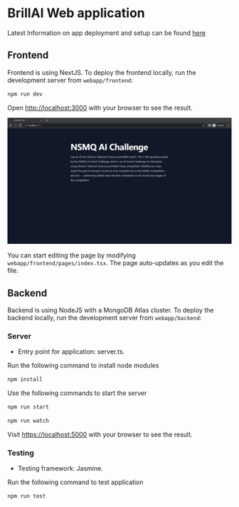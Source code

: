 # BrillAI Web application

Latest Information on app deployment and setup can be found [here](./streamlitDemo/README.md)

## Frontend

Frontend is using NextJS. To deploy the frontend locally, run the development server from `webapp/frontend`:

```bash
npm run dev
```

Open [http://localhost:3000](http://localhost:3000) with your browser to see the result.

![homepage](./frontend/public/homepage.png)

You can start editing the page by modifying `webapp/frontend/pages/index.tsx`. The page auto-updates as you edit the file.

## Backend

Backend is using NodeJS with a MongoDB Atlas cluster. To deploy the backend locally, run the development server from `webapp/backend`:

### Server

- Entry point for application: server.ts.

Run the following command to install node modules

```bash
npm install 
```

Use the following commands to start the server

```bash
npm run start
```

```bash
npm run watch
```

Visit <https://localhost:5000> with your browser to see the result.

### Testing

- Testing framework: Jasmine.

Run the following command to test application

```bash
npm run test
```
